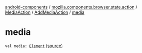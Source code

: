 [android-components](../../../index.md) / [mozilla.components.browser.state.action](../../index.md) / [MediaAction](../index.md) / [AddMediaAction](index.md) / [media](./media.md)

# media

`val media: `[`Element`](../../../mozilla.components.browser.state.state/-media-state/-element/index.md) [(source)](https://github.com/mozilla-mobile/android-components/blob/master/components/browser/state/src/main/java/mozilla/components/browser/state/action/BrowserAction.kt#L500)